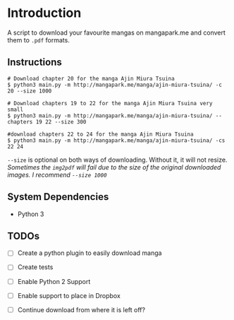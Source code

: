 # Introduction

A script to download your favourite mangas on mangapark.me and convert them to `.pdf` formats.

## Instructions

```
# Download chapter 20 for the manga Ajin Miura Tsuina 
$ python3 main.py -m http://mangapark.me/manga/ajin-miura-tsuina/ -c 20 --size 1000

# Download chapters 19 to 22 for the manga Ajin Miura Tsuina very small
$ python3 main.py -m http://mangapark.me/manga/ajin-miura-tsuina/ --chapters 19 22 --size 300

#download chapters 22 to 24 for the manga Ajin Miura Tsuina
$ python3 main.py -m http://mangapark.me/manga/ajin-miura-tsuina/ -cs 22 24
```

`--size` is optional on both ways of downloading. Without it, it will not resize.
_Sometimes the `img2pdf` will fail due to the size of the original downloaded images. I recommend `--size 1000`_

## System Dependencies

- Python 3


## TODOs
- [ ] Create a python plugin to easily download manga
- [ ] Create tests
- [ ] Enable Python 2 Support
- [ ] Enable support to place in Dropbox
- [ ] Continue download from where it is left off?


